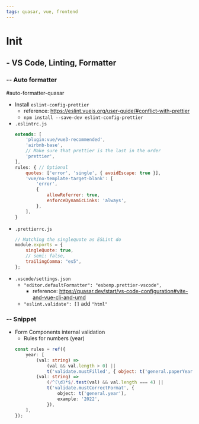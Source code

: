 ```yaml
---
tags: quasar, vue, frontend
---
```


# Init
## - VS Code, Linting, Formatter
### -- Auto formatter
#auto-formatter-quasar
- Install `eslint-config-prettier`
	- reference: https://eslint.vuejs.org/user-guide/#conflict-with-prettier
	- `npm install --save-dev eslint-config-prettier`
- `.eslintrc.js`
	```javascript
	extends: [
		'plugin:vue/vue3-recommended',
		'airbnb-base',
		// Make sure that prettier is the last in the order
		'prettier',
	],
	rules: { // Optional
		quotes: ['error', 'single', { avoidEscape: true }],
		'vue/no-template-target-blank': [
			'error',
			{
				allowReferrer: true,
				enforceDynamicLinks: 'always',
			},
		],
	}
	```
- `.prettierrc.js`
	```javascript
	// Matching the singlequote as ESLint do
	module.exports = {
		singleQuote: true,
		// semi: false,
		trailingComma: "es5",
	};
	```
- `.vscode/settings.json`
	- `"editor.defaultFormatter": "esbenp.prettier-vscode",`
		- reference: https://quasar.dev/start/vs-code-configuration#vite-and-vue-cli-and-umd
	- `"eslint.validate": []` add `"html"`

### -- Snippet
- Form Components internal validation
	- Rules for numbers (year)
	```ts
	const rules = ref({
		year: [
			(val: string) =>
				(val && val.length > 0) ||
				t('validate.mustFilled', { object: t('general.paperYear') }),
			(val: string) =>
				(/^(\d)*$/.test(val) && val.length === 4) ||
				t('validate.mustCorrectFormat', {
					object: t('general.year'),
					example: '2022',
				}),
		],
	});
	```